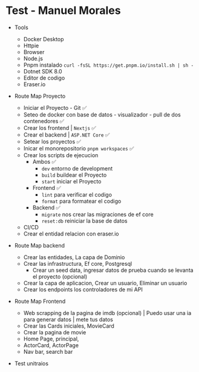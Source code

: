 # Test - Manuel Morales

- Tools

  - Docker Desktop
  - Httpie
  - Browser
  - Node.js
  - Pnpm instalado `curl -fsSL https://get.pnpm.io/install.sh | sh -`
  - Dotnet SDK 8.0
  - Editor de codigo
  - Eraser.io

- Route Map Proyecto

  - Iniciar el Proyecto - Git ✅
  - Seteo de docker con base de datos - visualizador - pull de dos contenedores
    ✅
  - Crear los frontend | `Nextjs` ✅
  - Crear el backend | `ASP.NET Core` ✅
  - Setear los proyectos ✅
  - Inicar el monorepositorio `pnpm workspaces` ✅
  - Crear los scripts de ejecucion
    - Ambos ✅
      - `dev` entorno de development
      - `build` buildear el Proyecto
      - `start` iniciar el Proyecto
    - Frontend ✅
      - `lint` para verificar el codigo
      - `format` para formatear el codigo
    - Backend ✅
      - `migrate` nos crear las migraciones de ef core
      - `reset:db` reiniciar la base de datos
  - CI/CD
  - Crear el entidad relacion con eraser.io

- Route Map backend

  - Crear las entidades, La capa de Dominio
  - Crear las infrastructura, Ef core, Postgresql
    - Crear un seed data, ingresar datos de prueba cuando se levanta el proyecto
      (opcional)
  - Crear la capa de aplicacion, Crear un usuario, Eliminar un usuario
  - Crear los endpoints los controladores de mi API

- Route Map Frontend

  - Web scrapping de la pagina de imdb (opcional) | Puedo usar una ia para
    generar datos | mete tus datos
  - Crear las Cards iniciales, MovieCard
  - Crear la pagina de movie
  - Home Page, principal,
  - ActorCard, ActorPage
  - Nav bar, search bar

- Test unitraios
